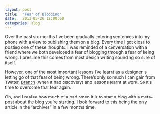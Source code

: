 ```yaml
---
layout: post
title:  "Fear of Blogging"
date:   2013-05-26 12:00:00
categories: blog
---
```


Over the past six months I’ve been gradually entering sentences into my phone with a view to publishing them on a blog. Every time I got close to posting one of these thoughts, I was reminded of a conversation with a friend where we both developed a fear of blogging through a fear of being wrong. I presume this comes from most design writing sounding so sure of itself.

However, one of the most important lessons I’ve learnt as a designer is letting go of that fear of being wrong. There’s only so much I can gain from Twitter, [Branch](http://www.branch.com/) (when it had discovery) and lessons learnt at work. So it’s time to overcome that fear again.

Oh, and I realise how much of a bad omen it is to start a blog with a meta-post about the blog you’re starting. I look forward to this being the only article in the “archives” in a few months time.